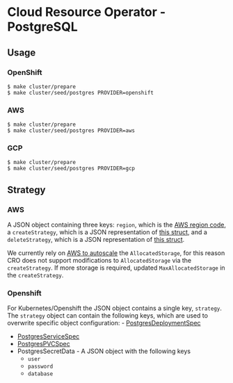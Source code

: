 # Cloud Resource Operator - PostgreSQL

## Usage

### OpenShift
```
$ make cluster/prepare 
$ make cluster/seed/postgres PROVIDER=openshift
```

### AWS
```
$ make cluster/prepare 
$ make cluster/seed/postgres PROVIDER=aws
```

### GCP
```
$ make cluster/prepare 
$ make cluster/seed/postgres PROVIDER=gcp
```

## Strategy

### AWS
A JSON object containing three keys: `region`, which is the [AWS region code](https://docs.aws.amazon.com/general/latest/gr/rande.html#ses_region), a `createStrategy`, which is a JSON representation of [this struct](https://docs.aws.amazon.com/sdk-for-go/api/service/rds/#CreateDBInstanceInput), and a `deleteStrategy`, which is a JSON representation of [this struct](https://docs.aws.amazon.com/sdk-for-go/api/service/rds/#DeleteDBInstanceInput).

We currently rely on [AWS to autoscale](https://docs.aws.amazon.com/AmazonRDS/latest/UserGuide/USER_PIOPS.StorageTypes.html) the `AllocatedStorage`, for this reason CRO does not support modifications to `AllocatedStorage` via the `createStrategy`. If more storage is required, updated `MaxAllocatedStorage` in the `createStrategy`.  

### Openshift
For Kubernetes/Openshift the JSON object contains a single key, `strategy`. The `strategy` object can contain the  following keys, which are used to overwrite specific object configuration: - [PostgresDeploymentSpec](https://godoc.org/k8s.io/api/apps/v1#DeploymentSpec)
- [PostgresServiceSpec](https://godoc.org/k8s.io/api/core/v1#ServiceSpec)
- [PostgresPVCSpec](https://godoc.org/k8s.io/api/core/v1#PersistentVolumeClaimSpec)
- PostgresSecretData - A JSON object with the following keys 
    - `user`
    - `password`
    - `database` 
